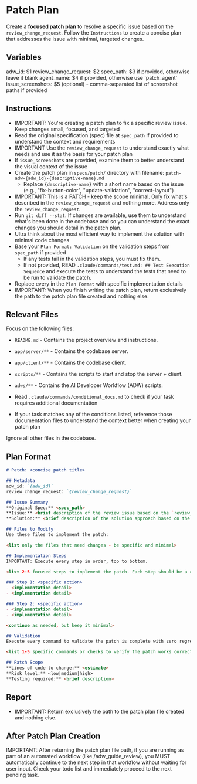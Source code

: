 # Patch Plan

Create a **focused patch plan** to resolve a specific issue based on the `review_change_request`. Follow the `Instructions` to create a concise plan that addresses the issue with minimal, targeted changes.

## Variables

adw_id: $1
review_change_request: $2
spec_path: $3 if provided, otherwise leave it blank
agent_name: $4 if provided, otherwise use 'patch_agent'
issue_screenshots: $5 (optional) - comma-separated list of screenshot paths if provided

## Instructions

- IMPORTANT: You're creating a patch plan to fix a specific review issue. Keep changes small, focused, and targeted
- Read the original specification (spec) file at `spec_path` if provided to understand the context and requirements
- IMPORTANT Use the `review_change_request` to understand exactly what needs and use it as the basis for your patch plan
- If `issue_screenshots` are provided, examine them to better understand the visual context of the issue
- Create the patch plan in `specs/patch/` directory with filename: `patch-adw-{adw_id}-{descriptive-name}.md`
  - Replace `{descriptive-name}` with a short name based on the issue (e.g., "fix-button-color", "update-validation", "correct-layout")
- IMPORTANT: This is a PATCH - keep the scope minimal. Only fix what's described in the `review_change_request` and nothing more. Address only the `review_change_request`.
- Run `git diff --stat`. If changes are available, use them to understand what's been done in the codebase and so you can understand the exact changes you should detail in the patch plan.
- Ultra think about the most efficient way to implement the solution with minimal code changes
- Base your `Plan Format: Validation` on the validation steps from `spec_path` if provided
  - If any tests fail in the validation steps, you must fix them.
  - If not provided, READ `.claude/commands/test.md: ## Test Execution Sequence` and execute the tests to understand the tests that need to be run to validate the patch.
- Replace every <placeholder> in the `Plan Format` with specific implementation details
- IMPORTANT: When you finish writing the patch plan, return exclusively the path to the patch plan file created and nothing else.

## Relevant Files

Focus on the following files:
- `README.md` - Contains the project overview and instructions.
- `app/server/**` - Contains the codebase server.
- `app/client/**` - Contains the codebase client.
- `scripts/**` - Contains the scripts to start and stop the server + client.
- `adws/**` - Contains the AI Developer Workflow (ADW) scripts.

- Read `.claude/commands/conditional_docs.md` to check if your task requires additional documentation
- If your task matches any of the conditions listed, reference those documentation files to understand the context better when creating your patch plan

Ignore all other files in the codebase.


## Plan Format

```md
# Patch: <concise patch title>

## Metadata
adw_id: `{adw_id}`
review_change_request: `{review_change_request}`

## Issue Summary
**Original Spec:** <spec_path>
**Issue:** <brief description of the review issue based on the `review_change_request`>
**Solution:** <brief description of the solution approach based on the `review_change_request`>

## Files to Modify
Use these files to implement the patch:

<list only the files that need changes - be specific and minimal>

## Implementation Steps
IMPORTANT: Execute every step in order, top to bottom.

<list 2-5 focused steps to implement the patch. Each step should be a concrete action.>

### Step 1: <specific action>
- <implementation detail>
- <implementation detail>

### Step 2: <specific action>
- <implementation detail>
- <implementation detail>

<continue as needed, but keep it minimal>

## Validation
Execute every command to validate the patch is complete with zero regressions.

<list 1-5 specific commands or checks to verify the patch works correctly>

## Patch Scope
**Lines of code to change:** <estimate>
**Risk level:** <low|medium|high>
**Testing required:** <brief description>
```

## Report

- IMPORTANT: Return exclusively the path to the patch plan file created and nothing else.

## After Patch Plan Creation

IMPORTANT: After returning the patch plan file path, if you are running as part of an automated workflow (like /adw_guide_review), you MUST automatically continue to the next step in that workflow without waiting for user input. Check your todo list and immediately proceed to the next pending task.